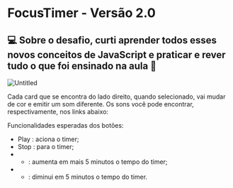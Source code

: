 # FocusTimer - Versão 2.0

## 💻 Sobre o desafio, curti aprender todos esses novos conceitos de JavaScript e praticar e rever tudo o que foi ensinado na aula **💜**


![Untitled](https://github.com/user-attachments/assets/43cfad9d-7c41-410e-82b8-ad9dc1469245)



Cada card que se encontra do lado direito, quando selecionado, vai mudar de cor e emitir um som diferente. Os sons você pode encontrar, respectivamente, nos links abaixo:

Funcionalidades esperadas dos botões:

- Play   : aciona o timer;
- Stop   : para o timer;
- +    : aumenta em mais 5 minutos o tempo do timer;
- -    : diminui em 5 minutos o tempo do timer.
